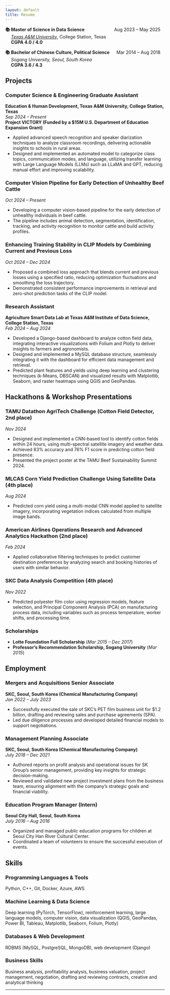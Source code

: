 ```yaml
---
layout: default
title: Resume
---
```

  
**📚 Master of Science in Data Science** &emsp; &emsp; &emsp; &emsp; &emsp; Aug 2023 – May 2025  
&emsp; [*Texas A&M University*](https://tamids.tamu.edu/), College Station, Texas  
&emsp; **CGPA 4.0 / 4.0**

**📚 Bachelor of Chinese Culture, Political Science**  &emsp; Mar 2014 – Aug 2018  
&emsp; *Sogang University, Seoul, South Korea*  
&emsp; **CGPA 3.6 / 4.3**  

##   
## Projects
### Computer Science & Engineering Graduate Assistant  
**Education & Human Development, Texas A&M University, College Station, Texas**  
*Sep 2024 – Present*  
**Project VICTORY (Funded by a $15M U.S. Department of Education Expansion Grant)**  
- Applied advanced speech recognition and speaker diarization techniques to analyze classroom recordings, delivering actionable insights to schools in rural areas.  
- Designed and implemented an automated model to categorize class topics, communication modes, and language, utilizing transfer learning with Large Language Models (LLMs) such as LLaMA and GPT, reducing manual effort and improving scalability.  

### Computer Vision Pipeline for Early Detection of Unhealthy Beef Cattle  
*Oct 2024 – Present*  
- Developing a computer vision-based pipeline for the early detection of unhealthy individuals in beef cattle.  
- The pipeline includes animal detection, segmentation, identification, tracking, and activity recognition to monitor cattle and build activity profiles.  

### Enhancing Training Stability in CLIP Models by Combining Current and Previous Loss  
*Oct 2024 – Dec 2024*  
- Proposed a combined loss approach that blends current and previous losses using a specified ratio, reducing optimization fluctuations and smoothing the loss trajectory.  
- Demonstrated consistent performance improvements in retrieval and zero-shot prediction tasks of the CLIP model.  

### Research Assistant  
**Agriculture Smart Data Lab at Texas A&M Institute of Data Science, College Station, Texas**  
*Feb 2024 – Aug 2024*  
- Developed a Django-based dashboard to analyze cotton field data, integrating interactive visualizations with Folium and Plotly to deliver insights to farmers and agronomists.  
- Designed and implemented a MySQL database structure, seamlessly integrating it with the dashboard for efficient data management and retrieval.  
- Predicted plant features and yields using deep learning and clustering techniques (k-Means, DBSCAN) and visualized results with Matplotlib, Seaborn, and raster heatmaps using QGIS and GeoPandas.  

## Hackathons & Workshop Presentations  
### TAMU Datathon AgriTech Challenge (Cotton Field Detector, 2nd place)  
*Nov 2024*  
- Designed and implemented a CNN-based tool to identify cotton fields within 24 hours, using multi-spectral satellite imagery and weather data.  
- Achieved 83% accuracy and 76% F1 score in predicting cotton field presence.  
- Presented the project poster at the TAMU Beef Sustainability Summit 2024.  

### MLCAS Corn Yield Prediction Challenge Using Satellite Data (4th place)  
*Aug 2024*  
- Predicted corn yield using a multi-modal CNN model applied to satellite imagery, incorporating vegetation indices calculated from multiple image bands.  

### American Airlines Operations Research and Advanced Analytics Hackathon (2nd place)  
*Feb 2024*  
- Applied collaborative filtering techniques to predict customer destination preferences by analyzing search and booking histories of users with similar behavior.  

### SKC Data Analysis Competition (4th place)  
*Nov 2022*  
- Predicted polyester film color using regression models, feature selection, and Principal Component Analysis (PCA) on manufacturing process data, including variables such as process temperature, worker shifts, and processing time.  

### Scholarships  
- **Lotte Foundation Full Scholarship** (*Mar 2015 – Dec 2017*)  
- **Professor’s Recommendation Scholarship, Sogang University** (*Mar 2015*)  

## Employment  
### Mergers and Acquisitions Senior Associate  
**SKC, Seoul, South Korea (Chemical Manufacturing Company)**  
*Jan 2022 – July 2023*  
- Successfully executed the sale of SKC’s PET film business unit for $1.2 billion, drafting and reviewing sales and purchase agreements (SPA).  
- Led due diligence processes and developed detailed financial models to support negotiations.  

### Management Planning Associate  
**SKC, Seoul, South Korea (Chemical Manufacturing Company)**  
*July 2018 – Dec 2021*  
- Authored reports on profit analysis and operational issues for SK Group’s senior management, providing key insights for strategic decision-making.  
- Reviewed and validated new project investment plans from the business team, ensuring alignment with the company’s strategic goals and financial viability.  

### Education Program Manager (Intern)  
**Seoul City Hall, Seoul, South Korea**  
*July 2016 – Aug 2016*  
- Organized and managed public education programs for children at Seoul City Han River Cultural Center.  
- Coordinated a team of volunteers to ensure the successful execution of events.  

## Skills  
### Programming Languages & Tools  
Python, C++, Git, Docker, Azure, AWS  

### Machine Learning & Data Science  
Deep learning (PyTorch, TensorFlow), reinforcement learning, large language models, computer vision, data visualization (QGIS, GeoPandas, Power BI, Tableau, Matplotlib, Seaborn, Folium, Plotly)  

### Databases & Web Development  
RDBMS (MySQL, PostgreSQL, MongoDB), web development (Django)  

### Business Skills  
Business analysis, profitability analysis, business valuation, project management, negotiation, drafting and reviewing contracts, creative and analytical thinking  

---

